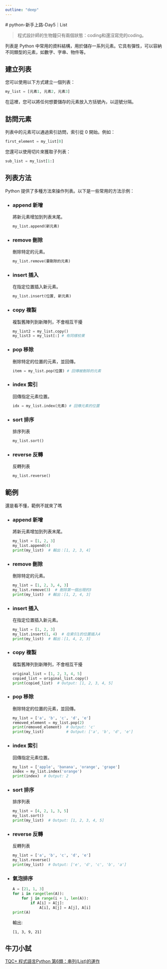 ```yaml
---
outline: "deep"
---
```


</style>
# python-新手上路-Day5｜List

> 程式設計師的生物鐘只有兩個狀態：coding和還沒寫完的coding。

列表是 Python 中常用的資料結構，用於儲存一系列元素。它具有彈性，可以容納不同類型的元素，如數字、字串、物件等。

## 建立列表

您可以使用以下方式建立一個列表：

```py
my_list = [元素1, 元素2, 元素3]
```


在這裡，您可以將任何想要儲存的元素放入方括號內，以逗號分隔。

## 訪問元素

列表中的元素可以通過索引訪問，索引從 0 開始。例如：

```py
first_element = my_list[0]
```

您還可以使用切片來獲取子列表：

```py
sub_list = my_list[1:]
```

## 列表方法

Python 提供了多種方法來操作列表。以下是一些常用的方法示例：

- ### append 新增
    將新元素<span class='mm'>增加</span>到列表末尾。
    ```py
    my_list.append(新元素)
    ```

- ### remove 刪除
    <span class='mm'>刪除</span>特定的元素。
    ```py
    my_list.remove(要刪除的元素)
    ```

- ### insert 插入
    在指定位置<span class='mm'>插入</span>新元素。
    ```py
    my_list.insert(位置, 新元素)
    ```

- ### copy 複製
    複製舊陣列到新陣列，不會相互干擾
    ```py
    my_list2 = my_list.copy()
    my_list3 = my_list[:] # 有同樣校果
    ```

- ### pop 移除
    <span class='mm'>刪除</span>特定的<span class='mm'>位置</span>的元素，並回傳。
    ```py
    item = my_list.pop(位置) # 回傳被刪除的元素
    ```

- ### index 索引
    回傳指定元素位置。
    ```py
    idx = my_list.index(元素) # 回傳元素的位置
    ``` 

- ### sort 排序
    排序列表
    ```py
    my_list.sort()
    ```

- ### reverse 反轉
    反轉列表
    ```py
    my_list.reverse()
    ```

    
## 範例
還是看不懂，範例不就來了嗎

- ### append 新增
    將新元素<span class='mm'>增加</span>到列表末尾。
    ```py
    my_list = [1, 2, 3]
    my_list.append(4)
    print(my_list)  # 輸出：[1, 2, 3, 4]
    ```
- ### remove 刪除
    <span class='mm'>刪除</span>特定的元素。
    ```py
    my_list = [1, 2, 3, 4, 3]
    my_list.remove(3)  # 刪除第一個出現的3
    print(my_list)  # 輸出：[1, 2, 4, 3]
    ```

- ### insert 插入
    在指定位置<span class='mm'>插入</span>新元素。
    ```py
    my_list = [1, 2, 3]
    my_list.insert(1, 4)  # 在索引1的位置插入4
    print(my_list)  # 輸出：[1, 4, 2, 3]
    ``` 

- ### copy 複製
    複製舊陣列到新陣列，不會相互干擾
    ```py
    original_list = [1, 2, 3, 4, 5]
    copied_list = original_list.copy()
    print(copied_list)  # Output: [1, 2, 3, 4, 5]
    ```

- ### pop 移除
    <span class='mm'>刪除</span>特定的<span class='mm'>位置</span>的元素，並回傳。
    ```py
    my_list = ['a', 'b', 'c', 'd', 'e']
    removed_element = my_list.pop(2)
    print(removed_element)  # Output: 'c'
    print(my_list)          # Output: ['a', 'b', 'd', 'e']
    ```

- ### index 索引
    回傳指定元素位置。
    ```py
    my_list = ['apple', 'banana', 'orange', 'grape']
    index = my_list.index('orange')
    print(index)  # Output: 2
    ```

- ### sort 排序
    排序列表
    ```py
    my_list = [4, 2, 1, 3, 5]
    my_list.sort()
    print(my_list)  # Output: [1, 2, 3, 4, 5]
    ```

- ### reverse 反轉
    反轉列表
    ```py
    my_list = ['a', 'b', 'c', 'd', 'e']
    my_list.reverse()
    print(my_list)  # Output: ['e', 'd', 'c', 'b', 'a']
    ```

- ### 氣泡排序
    ```py
    A = [21, 1, 3]
    for i in range(len(A)):
        for j in range(i + 1, len(A)):
            if A[i] > A[j]:
                A[i], A[j] = A[j], A[i]
    print(A)
    ```
    輸出:
    ```
    [1, 3, 9, 21]
    ```


## 牛刀小試

[TQC+ 程式語言Python 第6類：串列(List)的運作](https://jbprogramnotes.com/2020/05/tqc-%e7%a8%8b%e5%bc%8f%e8%aa%9e%e8%a8%80python-%e7%ac%ac6%e9%a1%9e%ef%bc%9a%e4%b8%b2%e5%88%97list%e7%9a%84%e9%81%8b%e4%bd%9c%e4%b8%80%e7%b6%ad%e3%80%81%e4%ba%8c%e7%b6%ad%e4%bb%a5%e5%8f%8a%e5%a4%9a/)
